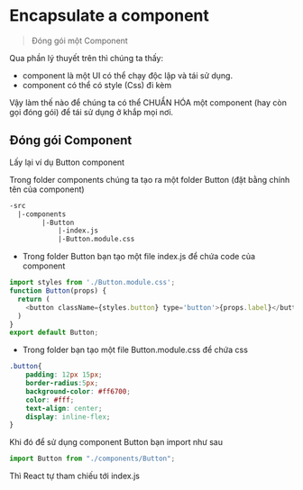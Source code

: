 # Encapsulate a component

> Đóng gói một Component

Qua phần lý thuyết trên thì chúng ta thấy:

- component là một UI có thể chạy độc lập và tái sử dụng.
- component có thể có style (Css) đi kèm

Vậy làm thế nào để chúng ta có thể CHUẨN HÓA một component (hay còn gọi đóng gói) để tái sử dụng ở khắp mọi nơi.


## Đóng gói Component

Lấy lại ví dụ Button component

Trong folder components chúng ta tạo ra một folder Button (đặt bằng chính tên của component)

```html
-src
  |-components
        |-Button
            |-index.js
            |-Button.module.css
```

- Trong folder Button bạn tạo một file index.js để chứa code của component

```js
import styles from './Button.module.css';
function Button(props) {
  return (
    <button className={styles.button} type='button'>{props.label}</button>
  )
}
export default Button;
```

- Trong folder bạn tạo một file Button.module.css để chứa css

```css
.button{
    padding: 12px 15px;
    border-radius:5px;
    background-color: #ff6700;
    color: #fff;
    text-align: center;
    display: inline-flex;
}
```

Khi đó để sử dụng component Button bạn import như sau

```js
import Button from "./components/Button";
```

Thì React tự tham chiếu tới index.js
